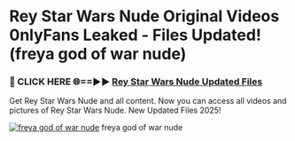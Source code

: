 # Rey Star Wars Nude Original Videos 0nlyFans Leaked - Files Updated! (freya god of war nude)

<h3>🔴 CLICK HERE 🌐==►► <a href="https://tinyurl.com/2p9ay9w9" rel="nofollow">Rey Star Wars Nude Updated Files</a></h3>

Get Rey Star Wars Nude and all content. Now you can access all videos and pictures of Rey Star Wars Nude. New Updated Files 2025!

[![freya god of war nude](https://i.imgur.com/KQgVmj3.gif)](https://tinyurl.com/2p9ay9w9)
freya god of war nude